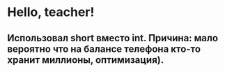 # Hello, teacher!
## Использовал short вместо int. Причина: мало вероятно что на балансе телефона кто-то хранит миллионы, оптимизация).